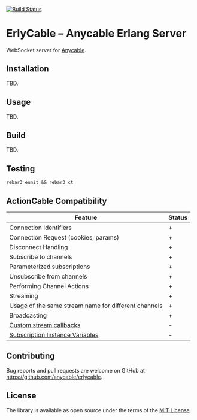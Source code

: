 [![Build Status](https://travis-ci.org/anycable/erlycable.svg?branch=master)](https://travis-ci.org/anycable/erlycable) 

ErlyCable – Anycable Erlang Server
=====

WebSocket server for [Anycable](https://github.com/anycable/anycable).

## Installation

TBD.

## Usage

TBD.

## Build

TBD.

## Testing

```shell
rebar3 eunit && rebar3 ct
```

## ActionCable Compatibility

Feature                  | Status 
-------------------------|--------
Connection Identifiers   | +
Connection Request (cookies, params) | +
Disconnect Handling | +
Subscribe to channels | +
Parameterized subscriptions | +
Unsubscribe from channels | +
Performing Channel Actions | +
Streaming | +
Usage of the same stream name for different channels | +
Broadcasting | +
[Custom stream callbacks](http://edgeapi.rubyonrails.org/classes/ActionCable/Channel/Streams.html) | -
[Subscription Instance Variables](http://edgeapi.rubyonrails.org/classes/ActionCable/Channel/Streams.html) | -

## Contributing

Bug reports and pull requests are welcome on GitHub at https://github.com/anycable/erlycable.

## License
The library is available as open source under the terms of the [MIT License](http://opensource.org/licenses/MIT).